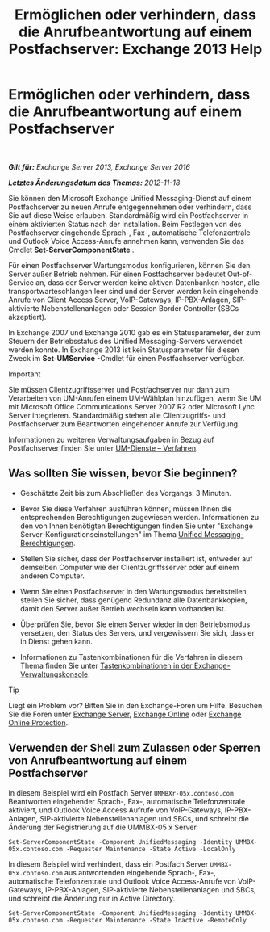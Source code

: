 ﻿---
title: 'Ermöglichen oder verhindern, dass die Anrufbeantwortung auf einem Postfachserver: Exchange 2013 Help'
TOCTitle: Ermöglichen oder verhindern, dass die Anrufbeantwortung auf einem Postfachserver
ms:assetid: 4b860c09-6669-4e3d-b3dc-17b8018b3860
ms:mtpsurl: https://technet.microsoft.com/de-de/library/Aa997908(v=EXCHG.150)
ms:contentKeyID: 50554816
ms.date: 05/22/2018
mtps_version: v=EXCHG.150
ms.translationtype: MT
---

# Ermöglichen oder verhindern, dass die Anrufbeantwortung auf einem Postfachserver

 

_**Gilt für:** Exchange Server 2013, Exchange Server 2016_

_**Letztes Änderungsdatum des Themas:** 2012-11-18_

Sie können den Microsoft Exchange Unified Messaging-Dienst auf einem Postfachserver zu neuen Anrufe entgegennehmen oder verhindern, dass Sie auf diese Weise erlauben. Standardmäßig wird ein Postfachserver in einem aktivierten Status nach der Installation. Beim Festlegen von des Postfachserver eingehende Sprach-, Fax-, automatische Telefonzentrale und Outlook Voice Access-Anrufe annehmen kann, verwenden Sie das Cmdlet **Set-ServerComponentState** .

Für einen Postfachserver Wartungsmodus konfigurieren, können Sie den Server außer Betrieb nehmen. Für einen Postfachserver bedeutet Out-of-Service an, dass der Server werden keine aktiven Datenbanken hosten, alle transportwarteschlangen leer sind und der Server werden kein eingehende Anrufe von Client Access Server, VoIP-Gateways, IP-PBX-Anlagen, SIP-aktivierte Nebenstellenanlagen oder Session Border Controller (SBCs akzeptiert).

In Exchange 2007 und Exchange 2010 gab es ein Statusparameter, der zum Steuern der Betriebsstatus des Unified Messaging-Servers verwendet werden konnte. In Exchange 2013 ist kein Statusparameter für diesen Zweck im **Set-UMService** -Cmdlet für einen Postfachserver verfügbar.


> [!IMPORTANT]
> Sie müssen Clientzugriffsserver und Postfachserver nur dann zum Verarbeiten von UM-Anrufen einem UM-Wählplan hinzufügen, wenn Sie UM mit Microsoft Office Communications Server 2007 R2 oder Microsoft Lync Server integrieren. Standardmäßig stehen alle Clientzugriffs- und Postfachserver zum Beantworten eingehender Anrufe zur Verfügung.



Informationen zu weiteren Verwaltungsaufgaben in Bezug auf Postfachserver finden Sie unter [UM-Dienste – Verfahren](um-services-procedures-exchange-2013-help.md).

## Was sollten Sie wissen, bevor Sie beginnen?

  - Geschätzte Zeit bis zum Abschließen des Vorgangs: 3 Minuten.

  - Bevor Sie diese Verfahren ausführen können, müssen Ihnen die entsprechenden Berechtigungen zugewiesen werden. Informationen zu den von Ihnen benötigten Berechtigungen finden Sie unter "Exchange Server-Konfigurationseinstellungen" im Thema [Unified Messaging-Berechtigungen](unified-messaging-permissions-exchange-2013-help.md).

  - Stellen Sie sicher, dass der Postfachserver installiert ist, entweder auf demselben Computer wie der Clientzugriffsserver oder auf einem anderen Computer.

  - Wenn Sie einen Postfachserver in den Wartungsmodus bereitstellen, stellen Sie sicher, dass genügend Redundanz alle Datenbankkopien, damit den Server außer Betrieb wechseln kann vorhanden ist.

  - Überprüfen Sie, bevor Sie einen Server wieder in den Betriebsmodus versetzen, den Status des Servers, und vergewissern Sie sich, dass er in Dienst gehen kann.

  - Informationen zu Tastenkombinationen für die Verfahren in diesem Thema finden Sie unter [Tastenkombinationen in der Exchange-Verwaltungskonsole](keyboard-shortcuts-in-the-exchange-admin-center-exchange-online-protection-help.md).


> [!TIP]
> Liegt ein Problem vor? Bitten Sie in den Exchange-Foren um Hilfe. Besuchen Sie die Foren unter <A href="https://go.microsoft.com/fwlink/p/?linkid=60612">Exchange Server</A>, <A href="https://go.microsoft.com/fwlink/p/?linkid=267542">Exchange Online</A> oder <A href="https://go.microsoft.com/fwlink/p/?linkid=285351">Exchange Online Protection</A>..



## Verwenden der Shell zum Zulassen oder Sperren von Anrufbeantwortung auf einem Postfachserver

In diesem Beispiel wird ein Postfach Server `UMMBXr-05x.contoso.com` Beantworten eingehender Sprach-, Fax-, automatische Telefonzentrale aktiviert, und Outlook Voice Access Aufrufe von VoIP-Gateways, IP-PBX-Anlagen, SIP-aktivierte Nebenstellenanlagen und SBCs, und schreibt die Änderung der Registrierung auf die UMMBX-05 x Server.

    Set-ServerComponentState -Component UnifiedMessaging -Identity UMMBX-05x.contoso.com -Requester Maintenance -State Active -LocalOnly

In diesem Beispiel wird verhindert, dass ein Postfach Server `UMMBX-05x.contoso.com` aus antwortenden eingehende Sprach-, Fax-, automatische Telefonzentrale und Outlook Voice Access-Anrufe von VoIP-Gateways, IP-PBX-Anlagen, SIP-aktivierte Nebenstellenanlagen und SBCs, und schreibt die Änderung nur in Active Directory.

    Set-ServerComponentState -Component UnifiedMessaging -Identity UMMBX-05x.contoso.com -Requester Maintenance -State Inactive -RemoteOnly

